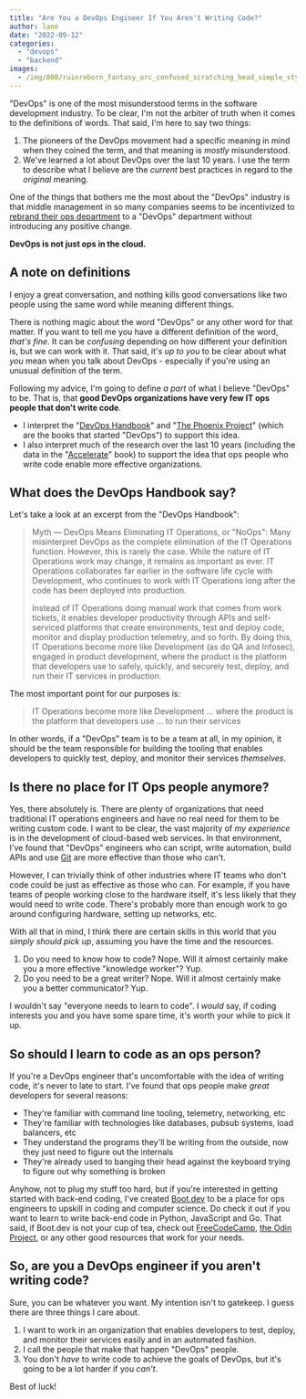 ```yaml
---
title: "Are You a DevOps Engineer If You Aren't Writing Code?"
author: lane
date: "2022-09-12"
categories:
  - "devops"
  - "backend"
images:
  - /img/800/ruinreborn_fantasy_orc_confused_scratching_head_simple_style__76f4ccd2-e8eb-4e23-a295-8b03a2d4ed39_3.png.webp
---
```


"DevOps" is one of the most misunderstood terms in the software development industry. To be clear, I'm not the arbiter of truth when it comes to the definitions of words. That said, I'm here to say two things:

1. The pioneers of the DevOps movement had a specific meaning in mind when they coined the term, and that meaning is _mostly_ misunderstood.
2. We've learned a lot about DevOps over the last 10 years. I use the term to describe what I believe are the _current_ best practices in regard to the _original_ meaning.

One of the things that bothers me the most about the "DevOps" industry is that middle management in so many companies seems to be incentivized to [rebrand their ops department](https://wagslane.dev/posts/no-one-does-devops/) to a "DevOps" department without introducing any positive change.

**DevOps is not just ops in the cloud.**

## A note on definitions

I enjoy a great conversation, and nothing kills good conversations like two people using the same word while meaning different things.

There is nothing magic about the word "DevOps" or any other word for that matter. If you want to tell me you have a different definition of the word, _that's fine_. It can be _confusing_ depending on how different your definition is, but we can work with it. That said, it's _up to you_ to be clear about what _you_ mean when you talk about DevOps - especially if you're using an unusual definition of the term.

Following my advice, I'm going to define _a part_ of what I believe "DevOps" to be. That is, that **good DevOps organizations have very few IT ops people that don't write code**.

- I interpret the "[DevOps Handbook](https://www.amazon.com/DevOps-Handbook-World-Class-Reliability-Organizations/dp/1942788002)" and "[The Phoenix Project](https://www.amazon.com/Phoenix-Project-DevOps-Helping-Business/dp/1942788290/ref=sr_1_1?crid=JU3U3CV4OQDS&keywords=the+phoenix+project&qid=1662910991&s=books&sprefix=the+phoenix+projec%2Cstripbooks%2C120&sr=1-1)" (which are the books that started "DevOps") to support this idea.
- I also interpret much of the research over the last 10 years (including the data in the "[Accelerate](https://www.amazon.com/Accelerate-Software-Performing-Technology-Organizations/dp/1942788339/ref=sr_1_1?crid=1HX8YTKQW1PHN&keywords=accelerate+book&qid=1662911026&s=books&sprefix=accelerate+boo%2Cstripbooks%2C115&sr=1-1)" book) to support the idea that ops people who write code enable more effective organizations.

## What does the DevOps Handbook say?

Let's take a look at an excerpt from the "DevOps Handbook":

> Myth — DevOps Means Eliminating IT Operations, or "NoOps": Many misinterpret DevOps as the complete elimination of the IT Operations function. However, this is rarely the case. While the nature of IT Operations work may change, it remains as important as ever. IT Operations collaborates far earlier in the software life cycle with Development, who continues to work with IT Operations long after the code has been deployed into production.
>
> Instead of IT Operations doing manual work that comes from work tickets, it enables developer productivity through APIs and self-serviced platforms that create environments, test and deploy code, monitor and display production telemetry, and so forth. By doing this, IT Operations become more like Development (as do QA and Infosec), engaged in product development, where the product is the platform that developers use to safely, quickly, and securely test, deploy, and run their IT services in production.

The most important point for our purposes is:

> IT Operations become more like Development ... where the product is the platform that developers use ... to run their services

In other words, if a "DevOps" team is to be a team at all, in my opinion, it should be the team responsible for building the tooling that enables developers to quickly test, deploy, and monitor their services _themselves_.

## Is there no place for IT Ops people anymore?

Yes, there absolutely is. There are plenty of organizations that need traditional IT operations engineers and have no real need for them to be writing custom code. I want to be clear, the vast majority of _my experience_ is in the development of cloud-based web services. In that environment, I've found that "DevOps" engineers who can script, write automation, build APIs and use [Git](https://www.boot.dev/courses/learn-git) are more effective than those who can't.

However, I can trivially think of other industries where IT teams who don't code could be just as effective as those who can. For example, if you have teams of people working close to the hardware itself, it's less likely that they would need to write code. There's probably more than enough work to go around configuring hardware, setting up networks, etc.

With all that in mind, I think there are certain skills in this world that you _simply should pick up_, assuming you have the time and the resources.

1. Do you need to know how to code? Nope. Will it almost certainly make you a more effective "knowledge worker"? Yup.
2. Do you need to be a great writer? Nope. Will it almost certainly make you a better communicator? Yup.

I wouldn't say "everyone needs to learn to code". I _would_ say, if coding interests you and you have some spare time, it's worth your while to pick it up.

## So should I learn to code as an ops person?

If you're a DevOps engineer that's uncomfortable with the idea of writing code, it's never to late to start. I've found that ops people make _great_ developers for several reasons:

- They're familiar with command line tooling, telemetry, networking, etc
- They're familiar with technologies like databases, pubsub systems, load balancers, etc
- They understand the programs they'll be writing from the outside, now they just need to figure out the internals
- They're already used to banging their head against the keyboard trying to figure out why something is broken

Anyhow, not to plug my stuff too hard, but if you're interested in getting started with back-end coding, I've created [Boot.dev](https://www.boot.dev) to be a place for ops engineers to upskill in coding and computer science. Do check it out if you want to learn to write back-end code in Python, JavaScript and Go. That said, if Boot.dev is not your cup of tea, check out [FreeCodeCamp](https://www.freecodecamp.org/), [the Odin Project](https://www.theodinproject.com/), or any other good resources that work for your needs.

## So, are you a DevOps engineer if you aren't writing code?

Sure, you can be whatever you want. My intention isn't to gatekeep. I guess there are three things I care about.

1. I want to work in an organization that enables developers to test, deploy, and monitor their services easily and in an automated fashion.
2. I call the people that make that happen "DevOps" people.
3. You don't _have_ to write code to achieve the goals of DevOps, but it's going to be a lot harder if you _can't_.

Best of luck!
